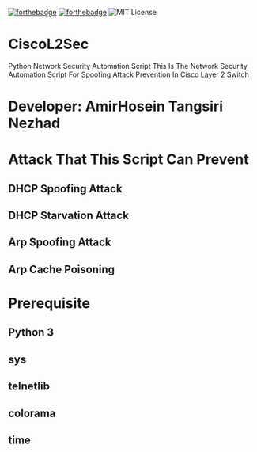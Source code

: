 [![forthebadge](https://forthebadge.com/images/badges/made-with-python.svg)](https://forthebadge.com)
[![forthebadge](https://forthebadge.com/images/badges/gluten-free.svg)](https://forthebadge.com)
![MIT License](https://img.shields.io/static/v1?label=License&message=MIT&color=RED)

# CiscoL2Sec
Python Network Security Automation Script
This Is The Network Security Automation Script For Spoofing Attack Prevention In Cisco Layer 2 Switch
# Developer: AmirHosein Tangsiri Nezhad

# Attack That This Script Can Prevent

## DHCP Spoofing Attack

## DHCP Starvation Attack 

## Arp Spoofing Attack

## Arp Cache Poisoning

# Prerequisite
## Python 3
## sys
## telnetlib
## colorama
## time

